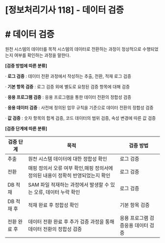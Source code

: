 

# [정보처리기사 118] - 데이터 검증



# **# 데이터 검증**

원천 시스템의 데이터를 목적 시스템의 데이터로 전환하는 과정이 정상적으로 수행되었는지 여부를 확인하는 과정을 말한다.



**[검증 방법에 따른 분류]**

· **로그 검증** : 데이터 전환 과정에서 작성하는 추출, 전환, 적재 로그 검증

· **기본 항목 검증** : 로그 검증 외에 별도로 요청된 검증 항목에 대해 검증

· **응용 프로그램 검증** : 응용 프로그램을 통한 데이터 전환의 정합성 검증

· **응용 데이터 검증** : 사전에 정의된 업무 규칙을 기준으로 데이터 전환의 정합성 검증

· **값 검증** : 숫자 항목의 합계 검증, 코드 데이터의 범위 검증, 속성 변경에 따른 값 검증



**[검증 단계에 따른 분류]**

| **검증** **단계** | **목적**                                                     | **검증 방법**                      |
| ----------------- | ------------------------------------------------------------ | ---------------------------------- |
| 추출              | 원천 시스템 데이터에 대한 정합성 확인                        | 로그 검증                          |
| 전환              | 매핑 정의서 오류 여부 확인,매핑 정의서에 정의된 내용이 정확히 반영되었는지 확인 | 로그 검증                          |
| DB 적재           | SAM 파일 적재하는 과정에서 발생할 수 있는 오류, 데이터 누락 확인 | 로그 검증                          |
| DB 적재 후        | 적재 완료 후 정합성 확인                                     | 기본 항목 검증                     |
| 전환 완료 후      | 데이터 전환 완료 후 추가 검증 과정을 통해 데이터 전환의 정합성 검증 | 응용 프로그램 검증응용 데이터 검증 |